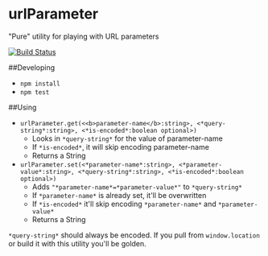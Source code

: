 # urlParameter

"Pure" utility for playing with URL parameters

[![Build Status](https://travis-ci.org/delphic-digital/urlParameter.svg?branch=master)](https://travis-ci.org/delphic-digital/urlParameter)

##Developing

 - `npm install`
 - `npm test`

##Using

 - `urlParameter.get(<<b>parameter-name</b>:string>, <*query-string*:string>, <*is-encoded*:boolean optional>)` 
	- Looks in `*query-string*` for the value of parameter-name
	- If `*is-encoded*`, it will skip encoding parameter-name
 	- Returns a String
 - `urlParameter.set(<*parameter-name*:string>, <*parameter-value*:string>, <*query-string*:string>, <*is-encoded*:boolean optional>)` 
 	- Adds `"*parameter-name*=*parameter-value*"` to `*query-string*` 
 	- If `*parameter-name*` is already set, it'll be overwritten
 	- If `*is-encoded*` it'll skip encoding `*parameter-name*` and `*parameter-value*`
 	- Returns a String

`*query-string*` should always be encoded. If you pull from `window.location` or build it with this utility you'll be golden.